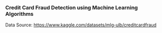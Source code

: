 ### Credit Card Fraud Detection using Machine Learning Algorithms

Data Source: https://www.kaggle.com/datasets/mlg-ulb/creditcardfraud
